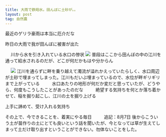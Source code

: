 ```yaml
---
title: 大雨で鉄砲水。田んぼに土砂が。。
layout: post
tag: 自然農
---
```

最近のゲリラ豪雨は本当に厄介だな

昨日の大雨で我が田んぼに被害が出た

　
川から水を引き入れている水口の惨状
![](https://kobapan.com/f/14661315700_038c1f487e.jpg)
普段はここから田んぼの中の江川を通って給水されるのだが、どこが何だかもはや分からん

　
![](https://kobapan.com/f/14845553174_fdd7e24a35.jpg)
江川を通らずに畔を乗り越えて濁流が溢れかえっていたらしく、水口周辺が土砂で埋まってしまった。江川もだいぶ埋まっているので、水位が畔ギリギリまで上がっている
　
　
水口あたりの地形が何だか変だと思っていたが、どうやら、何度もこうしたことがあったのだな
　
　
絶望する気持ちを何とか落ち着かせて、稲を掘り起こし、江川の土を掘り上げる

上手に諦めて、受け入れる気持ち

その上で、今できることを、着実にやる毎日
　
　
追記：8月7日
後からこういう土が苗作りの土にとても良いという話を聞いたが、今となっては草が生えてしまって土だけ取り出すということができない。勿体ないことをした。
